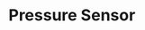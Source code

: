 [Official Hardware Repository]: https://github.com/CoreElectronics/CE-PiicoDev-Pressure-Sensor-MS5637/tree/7a55775b9c01417b9002f38384aa5bc11ea58a77
[Official Software Repository]: https://github.com/CoreElectronics/CE-PiicoDev-MS5637-MicroPython-Module/tree/47c7c30d65ee9c189202e949030edcd816f4bfa7
[Official Product Site]: https://piico.dev/p11
# Pressure Sensor
